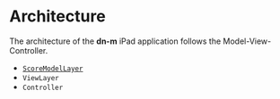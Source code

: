 # Architecture

The architecture of the **dn-m** iPad application follows the Model-View-Controller.

- [`ScoreModelLayer`](../ScoreModelLayer.md)
- `ViewLayer`
- `Controller`

